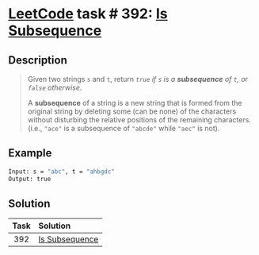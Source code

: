 # [LeetCode][leetcode] task # 392: [Is Subsequence][task]

Description
-----------

> Given two strings `s` and `t`, return _`true`
> if `s` is a **subsequence** of `t`, or `false` otherwise_.
> 
> A **subsequence** of a string is a new string that is formed from
> the original string by deleting some (can be none) of the characters
> without disturbing the relative positions of the remaining characters.
> (i.e., `"ace"` is a subsequence of `"abcde"` while `"aec"` is not).

Example
-------

```sh
Input: s = "abc", t = "ahbgdc"
Output: true
```

Solution
--------

| Task | Solution                   |
|:----:|:---------------------------|
| 392  | [Is Subsequence][solution] |


[leetcode]: <http://leetcode.com/>
[task]: <https://leetcode.com/problems/is-subsequence/>
[solution]: <https://github.com/wellaxis/witalis-jkit/blob/main/module/tasks/src/main/java/com/witalis/jkit/tasks/core/task/leetcode/h4/p392/option/Practice.java>
